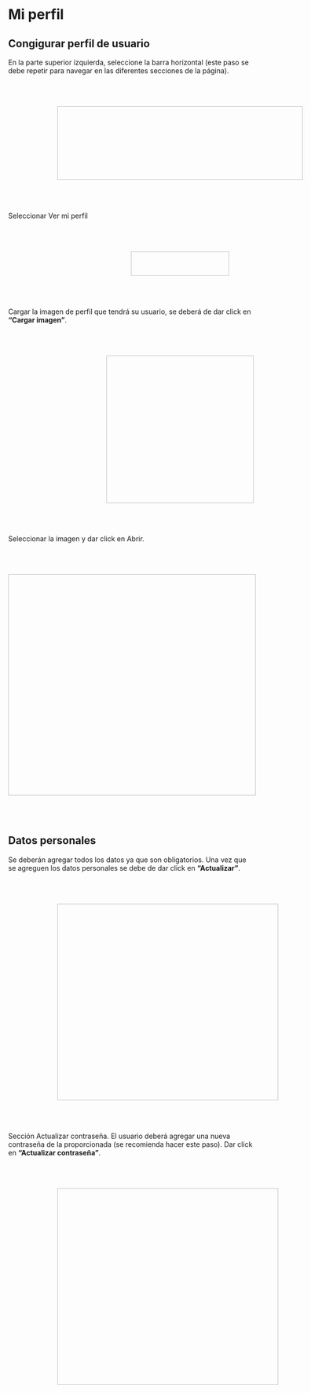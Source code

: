 # Mi perfil

## Congigurar perfil de usuario

En la parte superior izquierda, seleccione la barra horizontal (este
paso se debe repetir para navegar en las diferentes secciones de la
página).

<img :src="$withBase('/img/configurar-perfil-de-usuario-1.png')" width="500" height="150" hspace="100" vspace="50">

Seleccionar Ver mi perfil

<img :src="$withBase('/img/configurar-perfil-de-usuario-2.png')" width="200" height="50" hspace="250" vspace="50">

Cargar la imagen de perfil que tendrá su usuario, se deberá de dar
click en **“Cargar imagen”**.

<img :src="$withBase('/img/configurar-perfil-de-usuario-3.png')" width="300" height="300" hspace="200" vspace="50">

Seleccionar la imagen y dar click en Abrir.

<img :src="$withBase('/img/configurar-perfil-de-usuario-4.png')" width="750" height="450" hspace="0" vspace="50">

## Datos personales

Se deberán agregar todos los datos ya que son obligatorios.
Una vez que se agreguen los datos personales se debe de dar click
en **“Actualizar”**.

<img :src="$withBase('/img/datos-personales-1.png')" width="450" height="400" hspace="100" vspace="50">

Sección Actualizar contraseña. El usuario deberá agregar una
nueva contraseña de la proporcionada (se recomienda hacer este
paso).
Dar click en **“Actualizar contraseña”**. 

<img :src="$withBase('/img/datos-personales-2.png')" width="450" height="400" hspace="100" vspace="50">